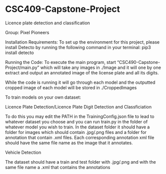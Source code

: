# CSC409-Capstone-Project
Licence plate detection and classification

Group: Pixel Pioneers

Installation Requirements: To set up the environment for this project, please install Detecto by running the following command in your terminal:
pip3 install detecto

Running the Code:
To execute the main program, start “CSC490-Capstone-Project/main.py” which will take any images in ./Image and it will one by one extract and output an annotated image of the license plate and all its digits.

While the code is running it will go through each model and the outputted cropped image of each model will be stored in ./CroppedImages

To train models on your own dataset: 

Licence Plate Detection/Licence Plate Digit Detection and Classficiation

To do this you may edit the PATH in the TrainingConfig.json file to lead to whatever dataset you choose and you can run train.py in the folder of whatever model you wish to train. In the dataset folder it should have a folder for images which should contain .jpg/.png files and a folder for annotation that contain .xml files. Each corresponding annotation xml file should have the same file name as the image that it annotates.

Vehicle Detection

The dataset should have a train and test folder with .jpg/.png and with the same file name a .xml that contains the annotations
